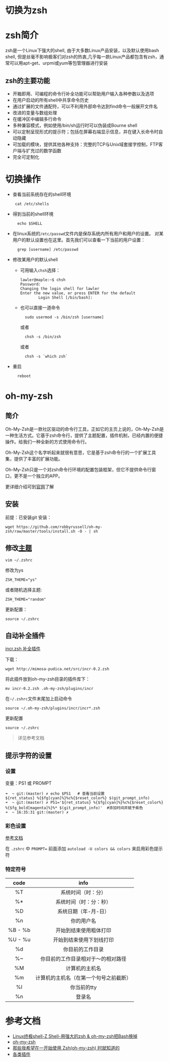 # 切换为zsh

# zsh简介
zsh是一个Linux下强大的shell, 由于大多数Linux产品安装，以及默认使用bash shell, 但是丝毫不影响极客们对zsh的热衷,几乎每一款Linux产品都包含有zsh，通常可以用apt-get、urpmi或yum等包管理器进行安装

## zsh的主要功能

+ 开箱即用、可编程的命令行补全功能可以帮助用户输入各种参数以及选项
+ 在用户启动的所有shell中共享命令历史
+ 通过扩展的文件通配符，可以不利用外部命令达到find命令一般展开文件名
+ 改进的变量与数组处理
+ 在缓冲区中编辑多行命令
+ 多种兼容模式，例如使用/bin/sh运行时可以伪装成Bourne shell
+ 可以定制呈现形式的提示符；包括在屏幕右端显示信息，并在键入长命令时自动隐藏
+ 可加载的模块，提供其他各种支持：完整的TCP与Unix域套接字控制，FTP客户端与扩充过的数学函数
+ 完全可定制化

# 切换操作
+  查看当前系统存在的shell环境
 
        cat /etc/shells
+ 得到当前的shell环境

        echo $SHELL
+ 在linux系统的`/etc/passwd`文件内是保存系统内所有用户和用户的设置。
对某用户的默认设置也在这里。首先我们可以查看一下当前的用户设置：

        grep [username] /etc/passwd

+ 修改某用户的默认shell
    + 可用输入`chsh`选择：
		```
        lawler@maple:~$ chsh
        Password: 
		Changing the login shell for lawler
		Enter the new value, or press ENTER for the default
				Login Shell [/bin/bash]: 
		```

    + 也可以直接一道命令

            sudo usermod -s /bin/zsh [username]
		或者

            chsh -s /bin/zsh
		或者

            chsh -s `which zsh`



+ 重启

        reboot

# oh-my-zsh
## 简介
Oh-My-Zsh是一款社区驱动的命令行工具，正如它的主页上说的，Oh-My-Zsh是一种生活方式。它基于zsh命令行，提供了主题配置，插件机制，已经内置的便捷操作。给我们一种全新的方式使用命令行。

Oh-My-Zsh这个名字听起来就很有意思，它是基于zsh命令行的一个扩展工具集，提供了丰富的扩展功能。

Oh-My-Zsh只是一个对zsh命令行环境的配置包装框架，但它不提供命令行窗口，更不是一个独立的APP。

更详细介绍可到[官网](http://ohmyz.sh)了解

## 安装
前提：已安装git
安装：

    wget https://github.com/robbyrussell/oh-my-zsh/raw/master/tools/install.sh -O - | sh


## 修改[主题](https://github.com/robbyrussell/oh-my-zsh/wiki/themes)

    vim ~/.zshrc
修改为ys

	ZSH_THEME="ys"

或者随机选择主题:

	ZSH_THEME="random"

更新配置：
        
    source ~/.zshrc

## 自动补全插件
[incr.zsh 补全插件](http://mimosa-pudica.net/zsh-incremental.html)

下载：

	wget http://mimosa-pudica.net/src/incr-0.2.zsh
将此插件放到oh-my-zsh目录的插件库下：

	mv incr-0.2.zsh .oh-my-zsh/plugins/incr
在`~/.zshrc`文件末尾加上启动命令

	source ~/.oh-my-zsh/plugins/incr/incr*.zsh
更新配置

	source ~/.zshrc

> 详见参考文档

## 提示字符的设置
### 设置
变量：PS1 或 PROMPT

```shell
➜  ~ git:(master) ✗ echo $PS1   # 查看当前设置
${ret_status} %{$fg[cyan]%}%c%{$reset_color%} $(git_prompt_info)
➜  ~ git:(master) ✗ PS1='${ret_status} %{$fg[cyan]%}%c%{$reset_color%} %{$fg_bold[magenta]%}%* $(git_prompt_info)'  #添加时间并赋予紫色
➜  ~ 16:35:31 git:(master) ✗ 
```

### 彩色设置
[参考文档](https://wiki.archlinux.org/index.php/Zsh_%28%E7%AE%80%E4%BD%93%E4%B8%AD%E6%96%87%29#.E5.BD.A9.E8.89.B2)

在 `.zshrc` 中 `PROMPT=` 前面添加 `autoload -U colors && colors` 来启用彩色提示符

### 特定符号
|code|info|
| :---:|:---:|
|%T|系统时间（时：分）
|%*|系统时间（时：分：秒）
| %D| 系统日期（年-月-日）
| %n| 你的用户名
| %B - %b | 开始到结束使用粗体打印
| %U - %u | 开始到结束使用下划线打印
| %d | 你目前的工作目录
| %~ | 你目前的工作目录相对于～的相对路径
| %M |计算机的主机名
| %m | 计算机的主机名（在第一个句号之前截断）
| %l | 你当前的tty
|%n |登录名


# 参考文档
+ [Linux终极shell-Z Shell-用强大的zsh & oh-my-zsh把Bash换掉](https://github.com/gatieme/AderXCoding/tree/master/system/tools/zsh)
+ [oh-my-zsh](https://www.jianshu.com/p/d194d29e488c?open_source=weibo_search)
+ [那些我希望在一开始使用 Zsh(oh-my-zsh) 时就知道的](https://segmentfault.com/a/1190000002658335)
+ [各类插件](https://github.com/robbyrussell/oh-my-zsh/wiki/Plugins-Overview#fs-jumping)





